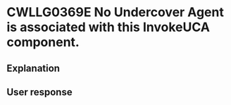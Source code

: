 # CWLLG0369E No Undercover Agent is associated with this InvokeUCA component.

## Explanation

## User response